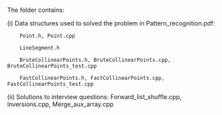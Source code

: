 The folder contains:

(i) Data structures used to solved the problem in Pattern_recognition.pdf: 

        Point.h, Point.cpp
        
        LineSegment.h

        BruteCollinearPoints.h, BruteCollinearPoints.cpp, BruteCollinearPoints_test.cpp 
        
        FastCollinearPoints.h, FastCollinearPoints.cpp, FastCollinearPoints_test.cpp 

(ii) Solutions to interview questions: Forward_list_shuffle.cpp, Inversions.cpp, Merge_aux_array.cpp
